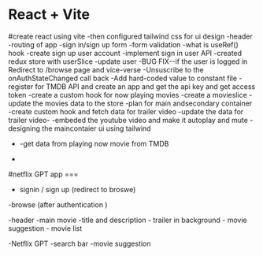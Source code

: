 # React + Vite

#create react using vite
-then configured tailwind css for ui design
-header
-routing of app
-sign in/sign up form
-form validation
-what is useRef() hook
-create sign up user account
-implement sign in user API
-created redux store with userSlice
-update user
-BUG FIX--if the user is logged in Redirect to /browse page and vice-verse
-Unsuscribe to the onAuthStateChanged call back
-Add hard-coded value to constant file
-register for TMDB API and create an app and get the api key and get access token
-create a custom hook for now playing movies
-create a movieslice
-update the movies data to the store
-plan for main andsecondary container
-create custom hook and fetch data for trailer video
-update the data for trailer video-
-embeded the youtube video and make it autoplay and mute
-designing the maincontaier ui using tailwind

- -get data from playing now movie from TMDB

-

#netflix GPT app ===

- signin / sign up (redirect to broswe)

-browse (after authentication )

-header
-main movie
-title and description - trailer in background - movie suggestion - movie list

-Netflix GPT
-search bar
-movie suggestion
